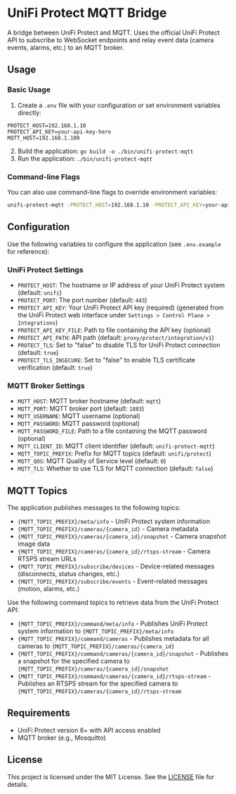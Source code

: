 # UniFi Protect MQTT Bridge

A bridge between UniFi Protect and MQTT. Uses the official UniFi Protect API to subscribe to WebSocket endpoints and relay event data (camera events, alarms, etc.) to an MQTT broker.

## Usage

### Basic Usage

1. Create a `.env` file with your configuration or set environment variables directly:

```
PROTECT_HOST=192.168.1.10
PROTECT_API_KEY=your-api-key-here
MQTT_HOST=192.168.1.100
```

2. Build the application: `go build -o ./bin/unifi-protect-mqtt`
3. Run the application: `./bin/unifi-protect-mqtt`

### Command-line Flags

You can also use command-line flags to override environment variables:

```bash
unifi-protect-mqtt -PROTECT_HOST=192.168.1.10 -PROTECT_API_KEY=your-api-key-here -MQTT_HOST=192.168.1.100
```

## Configuration

Use the following variables to configure the application (see `.env.example` for reference):

### UniFi Protect Settings

-   `PROTECT_HOST`: The hostname or IP address of your UniFi Protect system (default: `unifi`)
-   `PROTECT_PORT`: The port number (default: `443`)
-   `PROTECT_API_KEY`: Your UniFi Protect API key (required) (generated from the UniFi Protect web interface under `Settings > Control Plane > Integrations`)
-   `PROTECT_API_KEY_FILE`: Path to file containing the API key (optional)
-   `PROTECT_API_PATH`: API path (default: `proxy/protect/integration/v1`)
-   `PROTECT_TLS`: Set to "false" to disable TLS for UniFi Protect connection (default: `true`)
-   `PROTECT_TLS_INSECURE`: Set to "false" to enable TLS certificate verification (default: `true`)

### MQTT Broker Settings

-   `MQTT_HOST`: MQTT broker hostname (default: `mqtt`)
-   `MQTT_PORT`: MQTT broker port (default: `1883`)
-   `MQTT_USERNAME`: MQTT username (optional)
-   `MQTT_PASSWORD`: MQTT password (optional)
-   `MQTT_PASSWORD_FILE`: Path to a file containing the MQTT password (optional)
-   `MQTT_CLIENT_ID`: MQTT client identifier (default: `unifi-protect-mqtt`)
-   `MQTT_TOPIC_PREFIX`: Prefix for MQTT topics (default: `unifi/protect`)
-   `MQTT_QOS`: MQTT Quality of Service level (default: `0`)
-   `MQTT_TLS`: Whether to use TLS for MQTT connection (default: `false`)

## MQTT Topics

The application publishes messages to the following topics:

-   `{MQTT_TOPIC_PREFIX}/meta/info` - UniFi Protect system information
-   `{MQTT_TOPIC_PREFIX}/cameras/{camera_id}` - Camera metadata
-   `{MQTT_TOPIC_PREFIX}/cameras/{camera_id}/snapshot` - Camera snapshot image data
-   `{MQTT_TOPIC_PREFIX}/cameras/{camera_id}/rtsps-stream` - Camera RTSPS stream URLs
-   `{MQTT_TOPIC_PREFIX}/subscribe/devices` - Device-related messages (disconnects, status changes, etc.)
-   `{MQTT_TOPIC_PREFIX}/subscribe/events` - Event-related messages (motion, alarms, etc.)

Use the following command topics to retrieve data from the UniFi Protect API:

-   `{MQTT_TOPIC_PREFIX}/command/meta/info` - Publishes UniFi Protect system information to `{MQTT_TOPIC_PREFIX}/meta/info`
-   `{MQTT_TOPIC_PREFIX}/command/cameras` - Publishes metadata for all cameras to `{MQTT_TOPIC_PREFIX}/cameras/{camera_id}`
-   `{MQTT_TOPIC_PREFIX}/command/cameras/{camera_id}/snapshot` - Publishes a snapshot for the specified camera to `{MQTT_TOPIC_PREFIX}/cameras/{camera_id}/snapshot`
-   `{MQTT_TOPIC_PREFIX}/command/cameras/{camera_id}/rtsps-stream` - Publishes an RTSPS stream for the specified camera to `{MQTT_TOPIC_PREFIX}/cameras/{camera_id}/rtsps-stream`

## Requirements

-   UniFi Protect version 6+ with API access enabled
-   MQTT broker (e.g., Mosquitto)

## License

This project is licensed under the MIT License. See the [LICENSE](LICENSE) file for details.